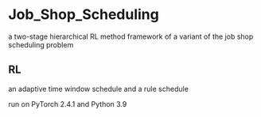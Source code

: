 # Job_Shop_Scheduling
a two-stage hierarchical RL method framework of a variant of the job shop scheduling problem

## RL
an adaptive time window schedule and a rule schedule 

run on PyTorch 2.4.1 and Python 3.9


